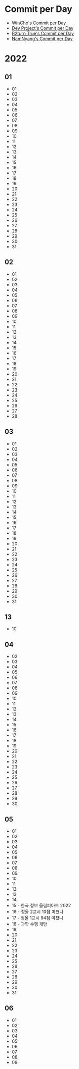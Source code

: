 # Commit per Day

* [WinCho's Commit per Day](https://github.com/WintChoco/commit-per-day)
* [Dev Project's Commit per Day](https://github.com/DevProject04/commit-per-day)
* [R2turn True's Commit per Day](https://github.com/R2turnTrue/commit-per-day)
* [NamNyang's Commit per Day](https://github.com/NY0510/commit-per-day)

# 2022
  ## 01
   * 01
   * 02
   * 03
   * 04
   * 05
   * 06
   * 07
   * 08
   * 09
   * 10
   * 11
   * 12
   * 13
   * 14
   * 15
   * 16
   * 17
   * 18
   * 19
   * 20
   * 21
   * 22
   * 23
   * 24
   * 25
   * 26
   * 27
   * 28
   * 29
   * 30
   * 31

  ## 02
   * 01
   * 02
   * 03
   * 04
   * 05
   * 06
   * 07
   * 08
   * 09
   * 10
   * 11
   * 12
   * 13
   * 14
   * 15
   * 16
   * 17
   * 18
   * 19
   * 20
   * 21
   * 22
   * 23
   * 24
   * 25
   * 26
   * 27
   * 28

  ## 03
   * 01
   * 02
   * 03
   * 04
   * 05
   * 06
   * 07
   * 08
   * 09
   * 10
   * 11
   * 12
   * 13
   * 14
   * 15
   * 16
   * 17
   * 18
   * 19
   * 20
   * 21
   * 22
   * 23
   * 24
   * 25
   * 26
   * 27
   * 28
   * 29
   * 30
   * 31

## 13
  * 10

## 04
  * 02
  * 03
  * 04
  * 05
  * 06
  * 07
  * 08
  * 09
  * 10
  * 11
  * 12
  * 13
  * 14
  * 15
  * 16
  * 17
  * 18
  * 19
  * 20
  * 21
  * 22
  * 23
  * 24
  * 25
  * 26
  * 27
  * 28
  * 29
  * 30

## 05
  * 01
  * 02
  * 03
  * 04
  * 05
  * 06
  * 07
  * 08
  * 09
  * 10
  * 11
  * 12
  * 13
  * 14
  * 15 - 한국 정보 올림피아드 2022
  * 16 - 정올 2교시 10점 미쳤나
  * 17 - 정올 1교시 94점 미쳤나
  * 18 - 과학 수행 개망
  * 19
  * 20
  * 21
  * 22
  * 23
  * 24
  * 25
  * 26
  * 27
  * 28
  * 29
  * 30
  * 31

## 06
  * 01
  * 02
  * 03
  * 04
  * 05
  * 06
  * 07
  * 08
  * 09
